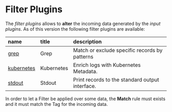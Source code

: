 # Filter Plugins

The _filter plugins_ allows to **alter** the incoming data generated by the _input plugins_. As of this version the following filter plugins are available:

| name | title | description |
| :--- | :--- | :--- |
| [grep](grep.md) | Grep | Match or exclude specific records by patterns |
| [kubernetes](https://github.com/fluent/fluent-bit-docs/tree/d5ad35392abae975932c9db0028ce78fe5161b19/filter/forward.md) | Kubernetes | Enrich logs with Kubernetes Metadata. |
| [stdout](https://github.com/fluent/fluent-bit-docs/tree/d5ad35392abae975932c9db0028ce78fe5161b19/filter/stdout.md) | Stdout | Print records to the standard output interface. |

In order to let a Filter be applied over some data, the **Match** rule must exists and it must match the Tag for the incoming data.

